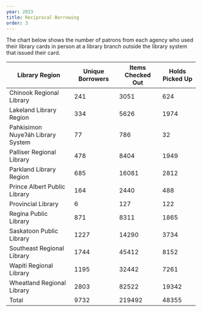 ```yaml
---
year: 2023
title: Reciprocal Borrowing
order: 3
---
```


The chart below shows the number of patrons from each agency who used their library cards in person at a library branch outside the library system that issued their card.

| Library Region                     | Unique Borrowers | Items Checked Out | Holds Picked Up |
| ---------------------------------- | ---------------- | ----------------- | --------------- |
| Chinook Regional Library           | 241              | 3051              | 624             |
| Lakeland Library Region            | 334              | 5626              | 1974            |
| Pahkisimon Nuyeʔáh Library System  | 77               | 786               | 32              |
| Palliser Regional Library          | 478              | 8404              | 1949            |
| Parkland Library Region            | 685              | 16081             | 2812            |
| Prince Albert Public Library       | 164              | 2440              | 488             |
| Provincial Library                 | 6                | 127               | 122             |
| Regina Public Library              | 871              | 8311              | 1865            |
| Saskatoon Public Library           | 1227             | 14290             | 3734            |
| Southeast Regional Library         | 1744             | 45412             | 8152            |
| Wapiti Regional Library            | 1195             | 32442             | 7261            |
| Wheatland Regional Library         | 2803             | 82522             | 19342           |
| Total                              | 9732             | 219492            | 48355           |

